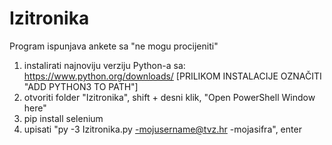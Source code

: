 # Izitronika
 
Program ispunjava ankete sa "ne mogu procijeniti"

1. instalirati najnoviju verziju Python-a sa: https://www.python.org/downloads/ [PRILIKOM INSTALACIJE OZNAČITI "ADD PYTHON3 TO PATH"]
2. otvoriti folder "Izitronika", shift + desni klik, "Open PowerShell Window here"
3. pip install selenium
5. upisati "py -3 Izitronika.py -mojusername@tvz.hr -mojasifra", enter
